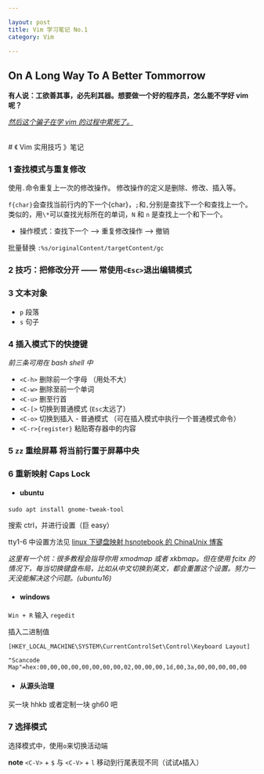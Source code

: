 ```yaml
---

layout: post
title: Vim 学习笔记 No.1
category: Vim

---
```


## On A Long Way To A Better Tommorrow
**有人说：工欲善其事，必先利其器。想要做一个好的程序员，怎么能不学好 vim 呢？**

*<u>然后这个骗子在学 vim 的过程中累死了。</u>*

<!--description-->

<br>
# 《 Vim 实用技巧 》笔记
<br>

### 1 查找模式与重复修改
使用`.`命令重复上一次的修改操作。
修改操作的定义是删除、修改、插入等。

`f{char}`会查找当前行内的下一个{char}，`;`和`,`分别是查找下一个和查找上一个。
类似的，用`\*`可以查找光标所在的单词，`N` 和 `n` 是查找上一个和下一个。

* 操作模式：查找下一个 --> 重复修改操作 --> 撤销

批量替换 `:%s/originalContent/targetContent/gc`

### 2 技巧：把修改分开 —— 常使用`<Esc>`退出编辑模式

### 3 文本对象
* `p` 段落
* `s` 句子

### 4 插入模式下的快捷键
*前三条可用在 bash shell 中*

* `<C-h>` 删除前一个字母 （用处不大）
* `<C-w>` 删除至前一个单词
* `<C-u>` 删至行首
* `<C-[>` 切换到普通模式 (`Esc`太远了）
* `<C-o>` 切换到插入 - 普通模式 （可在插入模式中执行一个普通模式命令）
* `<C-r>{register}` 粘贴寄存器中的内容

### 5 `zz` 重绘屏幕 将当前行置于屏幕中央

### 6 重新映射 Caps Lock

- #### ubuntu

``````
sudo apt install gnome-tweak-tool
``````

搜索 ctrl，并进行设置（巨 easy）

tty1-6 中设置方法见 [ linux 下键盘映射 hsnotebook 的 ChinaUnix 博客 ](http://blog.chinaunix.net/uid-26161820-id-3425670.html)

*这里有一个坑：很多教程会指导你用 xmodmap 或者 xkbmap。但在使用 fcitx 的情况下，每当切换键盘布局，比如从中文切换到英文，都会重置这个设置。努力一天没能解决这个问题。(ubuntu16)*

- #### windows

`Win + R` 输入 `regedit`

插入二进制值

``````
[HKEY_LOCAL_MACHINE\SYSTEM\CurrentControlSet\Control\Keyboard Layout]

"Scancode Map"=hex:00,00,00,00,00,00,00,00,02,00,00,00,1d,00,3a,00,00,00,00,00
``````

- #### 从源头治理

买一块 hhkb 或者定制一块 gh60 吧

### 7 选择模式
选择模式中，使用`o`来切换活动端

**note**  `<C-V>` + `$` 与 `<C-V>` + `l`  移动到行尾表现不同（试试`A`插入）

